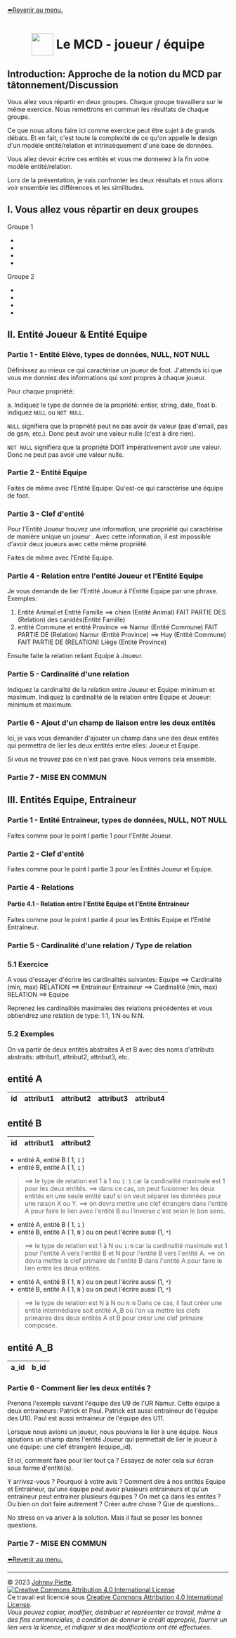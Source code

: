 [:arrow_left:Revenir au menu.](../README.md)
<h1 id="sommaire" style="display: flex; align-items: center; justify-content: center;">
    <img src="/Theo/media/image1.png" style="height:50px">
    &nbsp;Le MCD - joueur / équipe
</h1>

## Introduction: Approche de la notion du MCD par tâtonnement/Discussion
Vous allez vous répartir en deux groupes. Chaque groupe travaillera sur le même exercice. Nous remettrons en commun les résultats de chaque groupe.

Ce que nous allons faire ici comme exercice peut être sujet à de grands débats. Et en fait, c'est toute la complexité de ce qu'on appelle le design d'un modèle entité/relation et intrinsèquement d'une base de données.

Vous allez devoir écrire ces entités et vous me donnerez à la fin votre modèle entité/relation.

Lors de la présentation, je vais confronter les deux résultats et nous allons voir ensemble les différences et les similitudes.

## I. Vous allez vous répartir en deux groupes
Groupe 1

-
-
-
-

Groupe 2

-
-
-
-

## II. Entité Joueur & Entité Equipe

### Partie 1 - Entité Elève, types de données, NULL, NOT NULL
Définissez au mieux ce qui caractérise un joueur de foot.
J'attends ici que vous me donniez des informations qui sont propres à chaque joueur.

Pour chaque propriété:

a. Indiquez le type de donnée de la propriété: entier, string, date, float
b. indiquez `NULL` ou `NOT NULL`.

`NULL` signifiera que la propriété peut ne pas avoir de valeur (pas d'email, pas de gsm, etc.). Donc peut avoir une valeur nulle (c'est à dire rien).

`NOT NULL` signifiera que la propriété DOIT impérativement avoir une valeur. Donc ne peut pas avoir une valeur nulle.

### Partie 2 - Entité Equipe
Faites de même avec l'Entité Equipe:
Qu'est-ce qui caractérise une équipe de foot.

### Partie 3 - Clef d'entité
Pour l'Entité Joueur trouvez une information, une propriété qui caractérise de manière unique un joueur .
Avec cette information, il est impossible d'avoir deux joueurs avec cette même propriété.

Faites de même avec l'Entité Equipe.

### Partie 4 - Relation entre l'entité Joueur et l'Entité Equipe
Je vous demande de lier l'Entité Joueur à l'Entité Equipe par une phrase.
Exemples:
1. Entité Animal et Entité Famille
==> chien (Entité Animal) FAIT PARTIE DES (Relation) des canidés(Entité Famille)
2. entité Commune et entité Province
==> Namur (Entité Commune) FAIT PARTIE DE (Relation) Namur (Entité Province)
==> Huy (Entité Commune) FAIT PARTIE DE (RELATION) Liège (Entité Province)

Ensuite faite la relation reliant Equipe à Joueur.

### Partie 5 - Cardinalité d'une relation
Indiquez la cardinalité de la relation entre Joueur et Equipe: minimum et maximum. 
Indiquez la cardinalité de la relation entre Equipe et Joueur: minimum et maximum.


### Partie 6 - Ajout d'un champ de liaison entre les deux entités
Ici, je vais vous demander d'ajouter un champ dans une des deux entités qui permettra de lier les deux entités entre elles: Joueur et Equipe.

Si vous ne trouvez pas ce n'est pas grave. Nous verrons cela ensemble.

### Partie 7 - MISE EN COMMUN



## III. Entités Equipe, Entraineur

### Partie 1 - Entité Entraineur, types de données, NULL, NOT NULL 

Faites comme pour le point I partie 1 pour l'Entité Joueur.

### Partie 2 - Clef d'entité

Faites comme pour le point I partie 3 pour les Entités Joueur et Equipe.

### Partie 4 - Relations
#### Partie 4.1 - Relation entre l'Entité Equipe et l'Entité Entraineur

Faites comme pour le point I partie 4 pour les Entités Equipe et l'Entité Entraineur.

### Partie 5 - Cardinalité d'une relation / Type de relation
### 5.1 Exercice
A vous d'essayer d'écrire les cardinalités suivantes:
Equipe  ==> Cardinalité (min, max) RELATION ==> Entraineur
Entraineur  ==> Cardinalité (min, max) RELATION ==> Equipe

Reprenez les cardinalités maximales des relations précédentes et vous obtiendrez une relation de type: 1:1, 1:N ou N:N.

### 5.2 Exemples
On va partir de deux entités abstraites A et B avec des noms d'attributs abstraits: attribut1, attribut2, attribut3, etc.

entité A
--

id | attribut1 | attribut2 | attribut3 | attribut4
-----|-----| -----|-----|-----

entité B
--

id | attribut1 | attribut2
-----|-----| -----|


- entité A, entité B ( 1, `1` )
- entité B, entité A ( 1, `1` )

> ==> le type de relation est 1 à 1 ou `1:1` car la cardinalité maximale est 1 pour les deux entités.
==> dans ce cas, on peut fusionner les deux entités en une seule entité sauf si on veut séparer les données pour une raison X ou Y.
==> on devra mettre une clef étrangère dans l'entité A pour faire le lien avec l'entité B ou l'inverse c'est selon le bon sens.

- entité A, entité B ( 1, `1` )
- entité B, entité A ( 1, `N` ) ou on peut l'écrire aussi (1, `*`)

> ==> le type de relation est 1 à N ou `1:N` car la cardinalité maximale est 1 pour l'entité A vers l'entité B et N pour l'entité B vers l'entité A.
==> on devra mettre la clef primaire de l'entité B dans l'entité A pour faire le lien entre les deux entités.

- entité A, entité B ( 1, `N` ) ou on peut l'écrire aussi (1, `*`)
- entité B, entité A ( 1, `N` ) ou on peut l'écrire aussi (1, `*`)

> ==> le type de relation est N à N ou `N:N`
Dans ce cas, il faut créer une entité intermédiaire soit entité A_B où l'on va mettre les clefs primaires des deux entités A et B pour créer une clef primaire composée.

entité A_B
---
a_id | b_id
-----|-----

### Partie 6 - Comment lier les deux entités ?

Prenons l'exemple suivant l'équipe des U9 de l'UR Namur. Cette équipe a deux entraineurs: Patrick et Paul. Patrick est aussi entraineur de l'équipe des U10. Paul est aussi entraineur de l'équipe des U11.

Lorsque nous avions un joueur, nous pouvions le lier à une équipe. Nous ajoutions un champ dans l'entité Joueur qui permettait de lier le joueur à une équipe: une clef étrangère (equipe_id).

Et ici, comment faire pour lier tout ça ? Essayez de noter cela sur écran sous forme d'entité(s).

Y arrivez-vous ? Pourquoi à votre avis ? Comment dire à nos entités Equipe et Entraineur, qu'une équipe peut avoir plusieurs entraineurs et qu'un entraineur peut entrainer plusieurs équipes ? On met ça dans les entités ? Ou bien on doit faire autrement ? Créer autre chose ? Que de questions...

No stress on va ariver à la solution. Mais il faut se poser les bonnes questions.

### Partie 7 - MISE EN COMMUN
<!-- 
On va prendre les données suivantes:

equipe
--
| id (clef) | nom 
|----|-----
| 1  | U9  
| 2  | U10 
| 3  | U11 
| 4  | U12 

joueur
--
| id (clef primaire) | nom | prenom | email | gsm | date_naissance | equipe_id (clef étrangère) 
|----|-----|--------|-------|-----|----------------|-----------
| 1  | Dupont | Jean | jean.dupont@gmail.com | 0475/12.34.56 | 2014-01-01 | 1 
| 2  | Piette Jacques | Gabriel | gabriel.piette-jacques@gmail.com | 0475/12.34.56 | 2014-08-22 | 1 
| 3  | Dormal | Francky |  francky.dormal@gmail.com | 0475/12.34.56 | 2013-01-01 | 2 
| 4  | Adam | Olive | olive.adam@gmail.com | 0475/12.34.56 | 2012-01-01 | 3  

Dans la définition de l'entité joueur, nous avons ajouté un champ `equipe_id` qui est une clef étrangère. Cette clef étrangère fait référence à la clef primaire de l'entité `equipe`. En effet, de cette manière, nous pouvons lier un joueur à une équipe et une seule.

entraineur
--
| id  (clef) | nom | prenom | email | gsm | date_naissance
|----|-----|--------|-------|-----|----------------
| 1  | Mapo | Patrick | patrick.mapo@gmail.com | 0475/12.34.56 | 1970-01-01
| 2  | Lee | Paul | paul.lee@gmail.com  | 0475/12.34.56 | 1980-03-07
-->

<!--
On va créer une table de liaison entre les deux entités Equipe et Entraineur. Cette table de liaison va contenir les clefs primaires des deux entités Equipe et Entraineur.

equipe_entraineur (N:N)
--
| equipe_id (clef) | entraineur_id (clef) |
|-----------|---------------|
| 1         | 1             |
| 1         | 2             |
| 2         | 1             |
| 3         | 2             |

La table `equipe_entraineur` est conçue pour établir des relations multiples entre les équipes et les entraîneurs. Elle possède deux colonnes principales : `equipe_id` et `entraineur_id`. Chacune de ces colonnes contient des identifiants référençant respectivement les tables `equipe` et `entraineur`.

- `equipe_id` : Référence l'identifiant unique d'une équipe dans la table `equipe`. 
- `entraineur_id` : Référence l'identifiant unique d'un entraîneur dans la table `entraineur`.

La clé primaire de la table `equipe_entraineur` est une combinaison de `equipe_id` et `entraineur_id`, formant ainsi une clé composée. Cette structure assure qu'une même paire équipe-entraîneur ne peut être enregistrée qu'une seule fois, préservant l'unicité de chaque relation.

Dans votre exemple :

- La première ligne (`equipe_id = 1`, `entraineur_id = 1`) représente une relation entre l'équipe 1 et l'entraîneur 1.
- La deuxième ligne (`equipe_id = 1`, `entraineur_id = 2`) indique que l'équipe 1 est également entraînée par l'entraîneur 2.
- La troisième ligne (`equipe_id = 2`, `entraineur_id = 1`) montre que l'entraîneur 1 entraîne aussi l'équipe 2.
- La quatrième ligne (`equipe_id = 3`, `entraineur_id = 2`) illustre que l'équipe 3 est entraînée par l'entraîneur 2.

Cette table intermédiaire permet donc de multiples associations entre les équipes et les entraîneurs, illustrant parfaitement la nature d'une relation N:N.




-->






[:arrow_left:Revenir au menu.](../README.md)

---
&copy; 2023 [Johnny Piette](https://github.com/ZamBoyle).  
[![Creative Commons Attribution 4.0 International License](https://i.creativecommons.org/l/by/4.0/88x31.png)](https://creativecommons.org/licenses/by/4.0/)  
Ce travail est licencié sous [Creative Commons Attribution 4.0 International License](https://creativecommons.org/licenses/by/4.0/).   
_Vous pouvez copier, modifier, distribuer et représenter ce travail, même à des fins commerciales, à condition de donner le crédit approprié, fournir un lien vers la licence, et indiquer si des modifications ont été effectuées._
